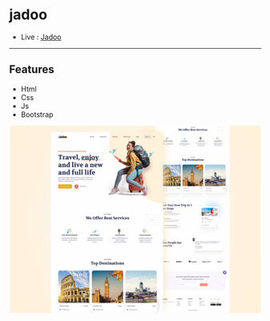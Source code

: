 # jadoo

- Live :  [ Jadoo ](https://yosefhassouna2001.github.io/jadoo/)
-------

## Features

- Html
- Css
- Js
- Bootstrap

<p align="center">
  <a href="https://yosefhassouna2001.github.io/jadoo/" target="_blank">
    <img src="assets/img/jadoo.png" width="500">
  </a>
</p>
